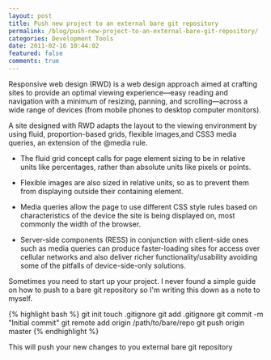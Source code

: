 ```yaml
---
layout: post
title: Push new project to an external bare git repository
permalink: /blog/push-new-project-to-an-external-bare-git-repository/
categories: Development Tools
date: 2011-02-16 10:44:02
featured: false
comments: true
---
```


Responsive web design (RWD) is a web design approach aimed at crafting sites to provide an optimal viewing experience—easy reading and navigation with a minimum of resizing, panning, and scrolling—across a wide range of devices (from mobile phones to desktop computer monitors).



<!--more-->



A site designed with RWD adapts the layout to the viewing environment by using fluid, proportion-based grids, flexible images,and CSS3 media queries, an extension of the @media rule.



* The fluid grid concept calls for page element sizing to be in relative units like percentages, rather than absolute units like pixels or points.



* Flexible images are also sized in relative units, so as to prevent them from displaying outside their containing element.



* Media queries allow the page to use different CSS style rules based on characteristics of the device the site is being displayed on, most commonly the width of the browser.



* Server-side components (RESS) in conjunction with client-side ones such as media queries can produce faster-loading sites for access over cellular networks and also deliver richer functionality/usability avoiding some of the pitfalls of device-side-only solutions.

Sometimes you need to start up your project. I never found a simple guide on how to push to a bare git repository so I'm writing this down as a note to myself.

{% highlight bash %}
git init
touch .gitignore
git add .gitignore
git commit -m "Initial commit"
git remote add origin /path/to/bare/repo
git push origin master
{% endhighlight %}

This will push your new changes to you external bare git repository
